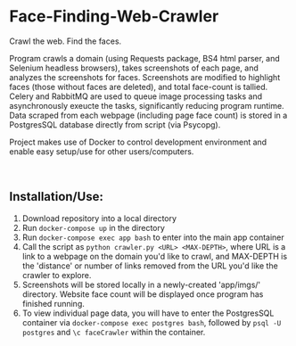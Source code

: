 # Face-Finding-Web-Crawler
Crawl the web. Find the faces.

Program crawls a domain (using Requests package, BS4 html parser, and Selenium headless browsers), takes screenshots of each page, and analyzes the screenshots for faces.
Screenshots are modified to highlight faces (those without faces are deleted), and total face-count is tallied. 
Celery and RabbitMQ are used to queue image processing tasks and asynchronously exeucte the tasks, significantly reducing program runtime.
Data scraped from each webpage (including page face count) is stored in a PostgresSQL database directly from script (via Psycopg).

Project makes use of Docker to control development environment and enable easy setup/use for other users/computers.

<br>

## Installation/Use:
1. Download repository into a local directory
2. Run ```docker-compose up``` in the directory
3. Run ```docker-compose exec app bash``` to enter into the main app container
4. Call the script as ```python crawler.py <URL> <MAX-DEPTH>```, where URL is a link to a webpage on the domain you'd like to crawl, and MAX-DEPTH is the 'distance' or number of links removed from the URL you'd like the crawler to explore.
5. Screenshots will be stored locally in a newly-created 'app/imgs/' directory. Website face count will be displayed once program has finished running. 
6. To view individual page data, you will have to enter the PostgresSQL container via ```docker-compose exec postgres bash```, followed by ```psql -U postgres``` and ```\c faceCrawler``` within the container.
